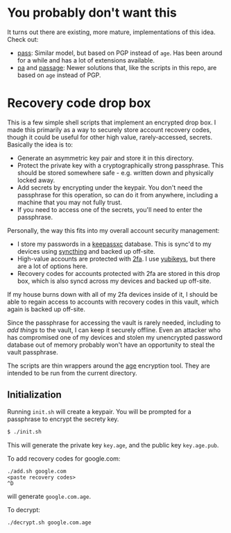 # You probably don't want this

It turns out there are existing, more mature, implementations of this idea. Check out:

* [pass](https://www.passwordstore.org/): Similar model, but based on PGP instead of `age`. Has been around for a while and has a lot of extensions available.
* [pa](https://j3s.sh/thought/storing-passwords-with-age.html) and [passage](https://words.filippo.io/dispatches/passage/): Newer solutions that, like the scripts in this repo, are based on `age` instead of PGP.

# Recovery code drop box

This is a few simple shell scripts that implement an encrypted drop box. I made
this primarily as a way to securely store account recovery codes, though it
could be useful for other high value, rarely-accessed, secrets. Basically the
idea is to:

* Generate an asymmetric key pair and store it in this directory.
* Protect the private key with a cryptographically strong passphrase. This
  should be stored somewhere safe - e.g. written down and physically locked
  away.
* Add secrets by encrypting under the keypair. You don't need the passphrase
  for this operation, so can do it from anywhere, including a machine that you
  may not fully trust.
* If you need to access one of the secrets, you'll need to enter the
  passphrase.

Personally, the way this fits into my overall account security management:

* I store my passwords in a [keepassxc][keepassxc] database. This is sync'd to
  my devices using [syncthing][syncthing] and backed up off-site.
* High-value accounts are protected with [2fa][2fa]. I use [yubikeys][yubico],
  but there are a lot of options here.
* Recovery codes for accounts protected with 2fa are stored in this drop box,
  which is also syncd across my devices and backed up off-site.

[keepassxc]: https://keepassxc.org/
[syncthing]: https://syncthing.net/
[2fa]: https://en.wikipedia.org/wiki/Multi-factor_authentication
[yubico]: https://www.yubico.com/products/

If my house burns down with all of my 2fa devices inside of it, I should be
able to regain access to accounts with recovery codes in this vault, which
again is backed up off-site.

Since the passphrase for accessing the vault is rarely needed, including to
*add things* to the vault, I can keep it securely offline. Even an attacker who
has compromised one of my devices and stolen my unencrypted password database
out of memory probably won't have an opportunity to steal the vault passphrase.

The scripts are thin wrappers around the
[age](https://github.com/FiloSottile/age) encryption tool. They are intended to
be run from the current directory.

## Initialization

Running `init.sh` will create a keypair. You will be prompted for a passphrase
to encrypt the secrety key.

```bash
$ ./init.sh
```

This will generate the private key `key.age`, and the public key `key.age.pub`.

To add recovery codes for google.com:

```
./add.sh google.com
<paste recovery codes>
^D
```

will generate `google.com.age`.

To decrypt:

```
./decrypt.sh google.com.age
```
